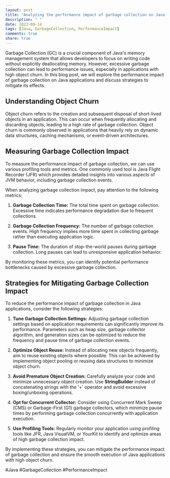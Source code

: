 ```yaml
---
layout: post
title: "Analyzing the performance impact of garbage collection on Java applications with high object churn"
description: " "
date: 2023-09-14
tags: [Java, GarbageCollection, PerformanceImpact]
comments: true
share: true
---
```


Garbage Collection (GC) is a crucial component of Java's memory management system that allows developers to focus on writing code without explicitly deallocating memory. However, excessive garbage collection can lead to performance issues, especially in applications with high object churn. In this blog post, we will explore the performance impact of garbage collection on Java applications and discuss strategies to mitigate its effects.

## Understanding Object Churn

Object churn refers to the creation and subsequent disposal of short-lived objects in an application. This can occur when frequently allocating and discarding objects, leading to a high rate of garbage collection. Object churn is commonly observed in applications that heavily rely on dynamic data structures, caching mechanisms, or event-driven architectures.

## Measuring Garbage Collection Impact

To measure the performance impact of garbage collection, we can use various profiling tools and metrics. One commonly used tool is Java Flight Recorder (JFR) which provides detailed insights into various aspects of JVM behavior, including garbage collection events.

When analyzing garbage collection impact, pay attention to the following metrics:

1. **Garbage Collection Time:** The total time spent on garbage collection. Excessive time indicates performance degradation due to frequent collections.

2. **Garbage Collection Frequency:** The number of garbage collection events. High frequency implies more time spent in collecting garbage rather than executing application logic.

3. **Pause Time:** The duration of stop-the-world pauses during garbage collection. Long pauses can lead to unresponsive application behavior.

By monitoring these metrics, you can identify potential performance bottlenecks caused by excessive garbage collection.

## Strategies for Mitigating Garbage Collection Impact

To reduce the performance impact of garbage collection in Java applications, consider the following strategies:

1. **Tune Garbage Collection Settings:** Adjusting garbage collection settings based on application requirements can significantly improve its performance. Parameters such as heap size, garbage collector algorithm, and generation sizes can be optimized to reduce the frequency and pause time of garbage collection events.

2. **Optimize Object Reuse:** Instead of allocating new objects frequently, aim to reuse existing objects where possible. This can be achieved by implementing object pooling or reusing data structures to minimize object churn.

3. **Avoid Premature Object Creation:** Carefully analyze your code and minimize unnecessary object creation. Use **StringBuilder** instead of concatenating strings with the '+' operator and avoid excessive boxing/unboxing operations.

4. **Opt for Concurrent Collector:** Consider using Concurrent Mark Sweep (CMS) or Garbage-First (G1) garbage collectors, which minimize pause times by performing garbage collection concurrently with application execution.

5. **Use Profiling Tools:** Regularly monitor your application using profiling tools like JFR, Java VisualVM, or YourKit to identify and optimize areas of high garbage collection impact.

By implementing these strategies, you can mitigate the performance impact of garbage collection and ensure the smooth execution of Java applications with high object churn.

#Java #GarbageCollection #PerformanceImpact